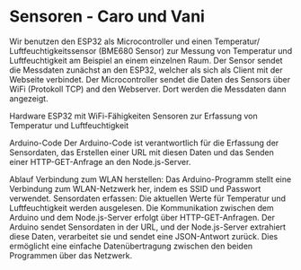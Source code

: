 # Sensoren - Caro und Vani

Wir benutzen den ESP32 als Microcontroller und einen Temperatur/ Luftfeuchtigkeitssensor (BME680 Sensor) zur Messung von Temperatur und Luftfeuchtigkeit am Beispiel an einem einzelnen Raum. Der Sensor sendet die Messdaten zunächst an den ESP32, welcher als sich als Client mit der Webseite verbindet. Der Microcontroller sendet die Daten des Sensors über WiFi (Protokoll TCP) and den Webserver. Dort werden die Messdaten dann angezeigt. 

Hardware
ESP32 mit WiFi-Fähigkeiten
Sensoren zur Erfassung von Temperatur und Luftfeuchtigkeit

Arduino-Code
Der Arduino-Code ist verantwortlich für die Erfassung der Sensordaten, das Erstellen einer URL mit diesen Daten und das Senden einer HTTP-GET-Anfrage an den Node.js-Server.

Ablauf
Verbindung zum WLAN herstellen: Das Arduino-Programm stellt eine Verbindung zum WLAN-Netzwerk her, indem es SSID und Passwort verwendet.
Sensordaten erfassen: Die aktuellen Werte für Temperatur und Luftfeuchtigkeit werden ausgelesen. 
Die Kommunikation zwischen dem Arduino und dem Node.js-Server erfolgt über HTTP-GET-Anfragen. Der Arduino sendet Sensordaten in der URL, und der Node.js-Server extrahiert diese Daten, verarbeitet sie und sendet eine JSON-Antwort zurück. Dies ermöglicht eine einfache Datenübertragung zwischen den beiden Programmen über das Netzwerk.



